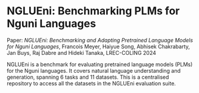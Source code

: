 # NGLUEni:  Benchmarking PLMs for Nguni Languages

Paper: *NGLUEni: Benchmarking and Adapting Pretrained Language Models for Nguni Languages*, Francois Meyer, Haiyue Song, Abhisek Chakrabarty, Jan Buys, Raj Dabre and Hideki Tanaka, LREC-COLING 2024

NGLUEni is a benchmark for evaluating pretrained language models (PLMs) for the Nguni languages. It covers natural language understanding and generation, spanning 6 tasks and 11 datasets. This is a centralised repository to access all the datasets in the NGLUEni evaluation suite.
